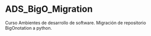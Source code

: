 # ADS_BigO_Migration
Curso Ambientes de desarrollo de software. Migración de repositorio BigOnotation a python.
